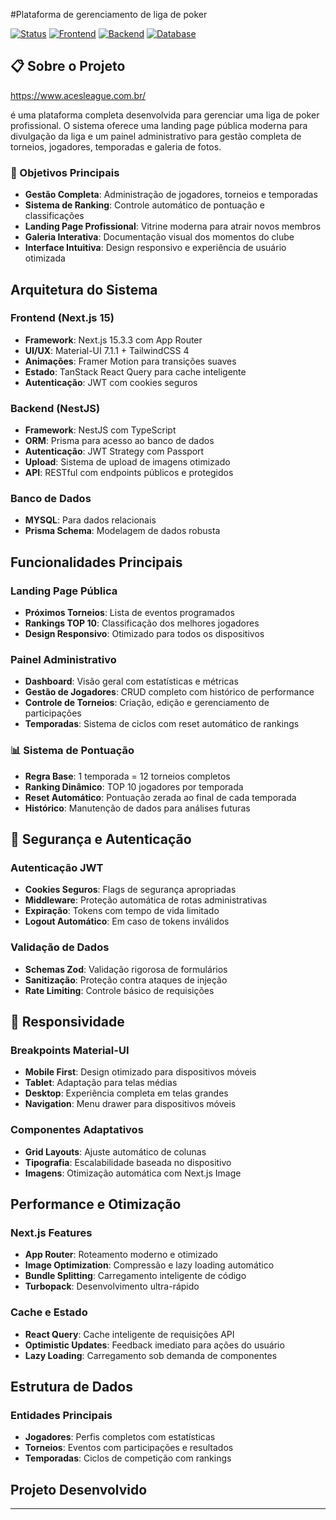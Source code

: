 #Plataforma de gerenciamento de liga de poker 

[![Status](https://img.shields.io/badge/Status-Desenvolvido-brightgreen.svg)](https://github.com)
[![Frontend](https://img.shields.io/badge/Frontend-Next.js%2015-black.svg)](https://nextjs.org/)
[![Backend](https://img.shields.io/badge/Backend-NestJS-red.svg)](https://nestjs.com/)
[![Database](https://img.shields.io/badge/Database-MySQL-blue.svg)](https://www.mysql.com/)

## 📋 Sobre o Projeto


https://www.acesleague.com.br/

é uma plataforma completa desenvolvida para gerenciar uma liga de poker profissional. O sistema oferece uma landing page pública moderna para divulgação da liga  e um painel administrativo  para gestão completa de torneios, jogadores, temporadas e galeria de fotos.

### 🎯 Objetivos Principais

- **Gestão Completa**: Administração de jogadores, torneios e temporadas
- **Sistema de Ranking**: Controle automático de pontuação e classificações
- **Landing Page Profissional**: Vitrine moderna para atrair novos membros
- **Galeria Interativa**: Documentação visual dos momentos do clube
- **Interface Intuitiva**: Design responsivo e experiência de usuário otimizada

##  Arquitetura do Sistema

### Frontend (Next.js 15)
- **Framework**: Next.js 15.3.3 com App Router
- **UI/UX**: Material-UI 7.1.1 + TailwindCSS 4
- **Animações**: Framer Motion para transições suaves
- **Estado**: TanStack React Query para cache inteligente
- **Autenticação**: JWT com cookies seguros

### Backend (NestJS)
- **Framework**: NestJS com TypeScript
- **ORM**: Prisma para acesso ao banco de dados
- **Autenticação**: JWT Strategy com Passport
- **Upload**: Sistema de upload de imagens otimizado
- **API**: RESTful com endpoints públicos e protegidos

### Banco de Dados
- **MYSQL**: Para dados relacionais
- **Prisma Schema**: Modelagem de dados robusta


## Funcionalidades Principais

###  Landing Page Pública
- **Próximos Torneios**: Lista de eventos programados
- **Rankings TOP 10**: Classificação dos melhores jogadores
- **Design Responsivo**: Otimizado para todos os dispositivos

### Painel Administrativo
- **Dashboard**: Visão geral com estatísticas e métricas
- **Gestão de Jogadores**: CRUD completo com histórico de performance
- **Controle de Torneios**: Criação, edição e gerenciamento de participações
- **Temporadas**: Sistema de ciclos com reset automático de rankings

### 📊 Sistema de Pontuação
- **Regra Base**: 1 temporada = 12 torneios completos
- **Ranking Dinâmico**: TOP 10 jogadores por temporada
- **Reset Automático**: Pontuação zerada ao final de cada temporada
- **Histórico**: Manutenção de dados para análises futuras


## 🔐 Segurança e Autenticação

### Autenticação JWT
- **Cookies Seguros**: Flags de segurança apropriadas
- **Middleware**: Proteção automática de rotas administrativas
- **Expiração**: Tokens com tempo de vida limitado
- **Logout Automático**: Em caso de tokens inválidos

### Validação de Dados
- **Schemas Zod**: Validação rigorosa de formulários
- **Sanitização**: Proteção contra ataques de injeção
- **Rate Limiting**: Controle básico de requisições

## 📱 Responsividade

### Breakpoints Material-UI
- **Mobile First**: Design otimizado para dispositivos móveis
- **Tablet**: Adaptação para telas médias
- **Desktop**: Experiência completa em telas grandes
- **Navigation**: Menu drawer para dispositivos móveis

### Componentes Adaptativos
- **Grid Layouts**: Ajuste automático de colunas
- **Tipografia**: Escalabilidade baseada no dispositivo
- **Imagens**: Otimização automática com Next.js Image

##  Performance e Otimização

### Next.js Features
- **App Router**: Roteamento moderno e otimizado
- **Image Optimization**: Compressão e lazy loading automático
- **Bundle Splitting**: Carregamento inteligente de código
- **Turbopack**: Desenvolvimento ultra-rápido

### Cache e Estado
- **React Query**: Cache inteligente de requisições API
- **Optimistic Updates**: Feedback imediato para ações do usuário
- **Lazy Loading**: Carregamento sob demanda de componentes

##  Estrutura de Dados

### Entidades Principais
- **Jogadores**: Perfis completos com estatísticas
- **Torneios**: Eventos com participações e resultados
- **Temporadas**: Ciclos de competição com rankings


## Projeto Desenvolvido






---




